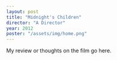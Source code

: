 ```yaml
---
layout: post
title: "Midnight's Children"
director: "A Director"
year: 2012
poster: "/assets/img/home.png"
---
```


My review or thoughts on the film go here.
